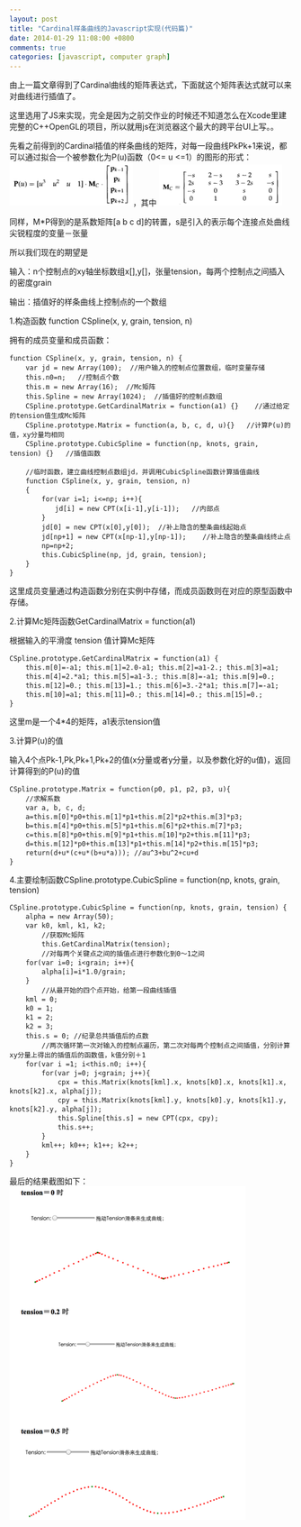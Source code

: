 ```yaml
---
layout: post
title: "Cardinal样条曲线的Javascript实现(代码篇)"
date: 2014-01-29 11:08:00 +0800
comments: true
categories: [javascript, computer graph]
---
```

由上一篇文章得到了Cardinal曲线的矩阵表达式，下面就这个矩阵表达式就可以来对曲线进行插值了。

这里选用了JS来实现，完全是因为之前交作业的时候还不知道怎么在Xcode里建完整的C++OpenGL的项目，所以就用js在浏览器这个最大的跨平台UI上写。。

先看之前得到的Cardinal插值的样条曲线的矩阵，对每一段曲线PkPk+1来说，都可以通过拟合一个被参数化为P(u)函数（0<= u <=1）的图形的形式：</br>
<img src="/images/posts/Cardinal/Cardinal5.png" style="width:220px;"></img>，其中
<img src="/images/posts/Cardinal/Cardinal6.png" style="width:220px;"></img></br>

同样，M*P得到的是系数矩阵[a b c d]的转置，s是引入的表示每个连接点处曲线尖锐程度的变量－张量

所以我们现在的期望是

输入：n个控制点的xy轴坐标数组x[],y[]，张量tension，每两个控制点之间插入的密度grain

输出：插值好的样条曲线上控制点的一个数组

1.构造函数 function CSpline(x, y, grain, tension, n)

拥有的成员变量和成员函数：

	function CSpline(x, y, grain, tension, n) {   
	    var jd = new Array(100);  //用户输入的控制点位置数组，临时变量存储
	    this.n0=n;   //控制点个数
	    this.m = new Array(16);  //Mc矩阵
	    this.Spline = new Array(1024);  //插值好的控制点数组
	    CSpline.prototype.GetCardinalMatrix = function(a1) {}    //通过给定的tension值生成Mc矩阵
	    CSpline.prototype.Matrix = function(a, b, c, d, u){}   //计算P(u)的值，xy分量均相同
	    CSpline.prototype.CubicSpline = function(np, knots, grain, tension) {}   //插值函数

	    //临时函数，建立曲线控制点数组jd，并调用CubicSpline函数计算插值曲线
	    function CSpline(x, y, grain, tension, n)      
	    { 
	        for(var i=1; i<=np; i++){
	        　　jd[i] = new CPT(x[i-1],y[i-1]);   //内部点
	        }
	        jd[0] = new CPT(x[0],y[0]);  //补上隐含的整条曲线起始点
	        jd[np+1] = new CPT(x[np-1],y[np-1]);    //补上隐含的整条曲线终止点
	        np=np+2;   
	        this.CubicSpline(np, jd, grain, tension);
	    }
	}      
这里成员变量通过构造函数分别在实例中存储，而成员函数则在对应的原型函数中存储。

2.计算Mc矩阵函数GetCardinalMatrix = function(a1)

根据输入的平滑度 tension 值计算Mc矩阵

	CSpline.prototype.GetCardinalMatrix = function(a1) {
	    this.m[0]=-a1; this.m[1]=2.0-a1; this.m[2]=a1-2.; this.m[3]=a1;                 
	    this.m[4]=2.*a1; this.m[5]=a1-3.; this.m[8]=-a1; this.m[9]=0.;
	    this.m[12]=0.; this.m[13]=1.; this.m[6]=3.-2*a1; this.m[7]=-a1;
	    this.m[10]=a1; this.m[11]=0.; this.m[14]=0.; this.m[15]=0.;
	} 
这里m是一个4*4的矩阵，a1表示tension值

3.计算P(u)的值

输入4个点Pk-1,Pk,Pk+1,Pk+2的值(x分量或者y分量，以及参数化好的u值)，返回计算得到的P(u)的值

	CSpline.prototype.Matrix = function(p0, p1, p2, p3, u){ 
	    //求解系数
	    var a, b, c, d;
	    a=this.m[0]*p0+this.m[1]*p1+this.m[2]*p2+this.m[3]*p3;    
	    b=this.m[4]*p0+this.m[5]*p1+this.m[6]*p2+this.m[7]*p3; 
	    c=this.m[8]*p0+this.m[9]*p1+this.m[10]*p2+this.m[11]*p3; 
	    d=this.m[12]*p0+this.m[13]*p1+this.m[14]*p2+this.m[15]*p3; 
	    return(d+u*(c+u*(b+u*a))); //au^3+bu^2+cu+d
	}
4.主要绘制函数CSpline.prototype.CubicSpline = function(np, knots, grain, tension)  

	CSpline.prototype.CubicSpline = function(np, knots, grain, tension) {
	    alpha = new Array(50);
	    var k0, kml, k1, k2;
	        //获取Mc矩阵
	        this.GetCardinalMatrix(tension);
	        //对每两个关键点之间的插值点进行参数化到0～1之间
	    for(var i=0; i<grain; i++){
	        alpha[i]=i*1.0/grain;
	    }
	        //从最开始的四个点开始，给第一段曲线插值
	    kml = 0;
	    k0 = 1;
	    k1 = 2;
	    k2 = 3;
	    this.s = 0; //纪录总共插值后的点数
	        //两次循环第一次对输入的控制点遍历，第二次对每两个控制点之间插值，分别计算xy分量上得出的插值后的函数值，k值分别＋1
	    for(var i =1; i<this.n0; i++){
	        for(var j=0; j<grain; j++){
	            cpx = this.Matrix(knots[kml].x, knots[k0].x, knots[k1].x, knots[k2].x, alpha[j]);
	            cpy = this.Matrix(knots[kml].y, knots[k0].y, knots[k1].y, knots[k2].y, alpha[j]);
	            this.Spline[this.s] = new CPT(cpx, cpy);
	            this.s++;
	        }
	        kml++; k0++; k1++; k2++;
	    }
	}
最后的结果截图如下：</br>
<img src="/images/posts/Cardinal/t1.png" style="width:420px;"></img></br>